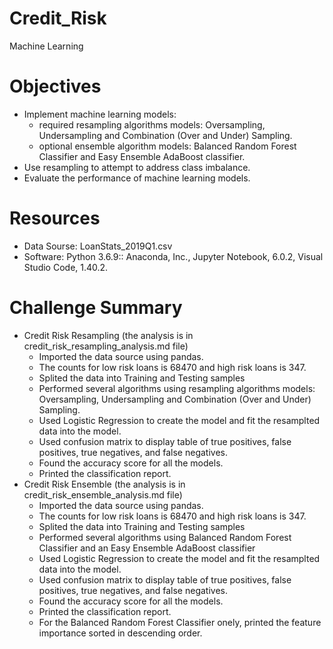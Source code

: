 # Credit_Risk
Machine Learning

# Objectives
- Implement machine learning models: 
	- required resampling algorithms models: Oversampling, Undersampling and Combination (Over and Under) Sampling.
	- optional ensemble algorithm models: Balanced Random Forest Classifier and Easy Ensemble AdaBoost classifier.
- Use resampling to attempt to address class imbalance.
- Evaluate the performance of machine learning models.


# Resources
- Data Sourse: LoanStats_2019Q1.csv
- Software: Python 3.6.9:: Anaconda, Inc., Jupyter Notebook, 6.0.2, Visual Studio Code, 1.40.2. 

# Challenge Summary
- Credit Risk Resampling (the analysis is in credit_risk_resampling_analysis.md file)
	- Imported the data source using pandas.
	- The counts for low risk loans is 68470 and high risk loans is 347. 
 	- Splited the data into Training and Testing samples
	- Performed several algorithms using resampling algorithms models: Oversampling, Undersampling and Combination (Over and Under) Sampling.
	- Used Logistic Regression to create the model and fit the resamplted data into the model.
	- Used confusion matrix to display table of true positives, false positives, true negatives, and false negatives.
	- Found the accuracy score for all the models.
	- Printed the classification report.
- Credit Risk Ensemble (the analysis is in credit_risk_ensemble_analysis.md file)
	- Imported the data source using pandas.
	- The counts for low risk loans is 68470 and high risk loans is 347. 
 	- Splited the data into Training and Testing samples
	- Performed several algorithms using Balanced Random Forest Classifier and an Easy Ensemble AdaBoost classifier
	- Used Logistic Regression to create the model and fit the resamplted data into the model.
	- Used confusion matrix to display table of true positives, false positives, true negatives, and false negatives.
	- Found the accuracy score for all the models.
	- Printed the classification report.
	- For the Balanced Random Forest Classifier onely, printed the feature importance sorted in descending order. 